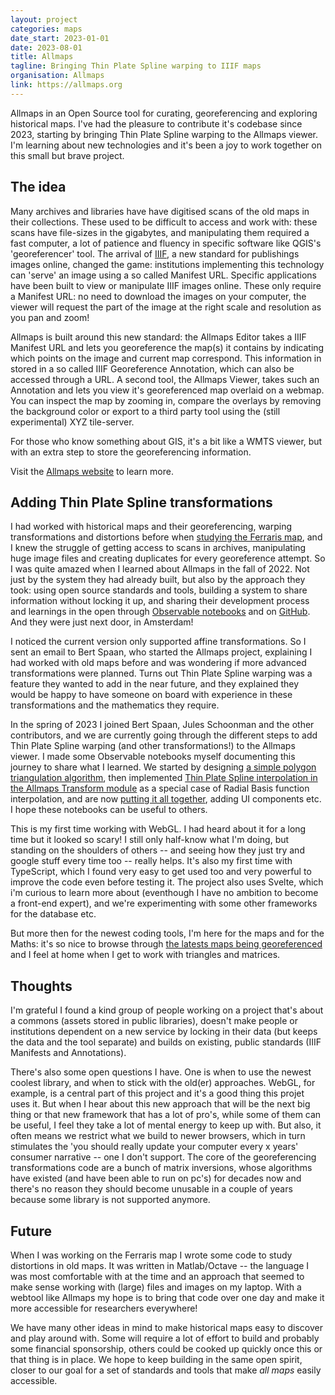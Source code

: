 ```yaml
---
layout: project
categories: maps
date_start: 2023-01-01
date: 2023-08-01
title: Allmaps
tagline: Bringing Thin Plate Spline warping to IIIF maps
organisation: Allmaps
link: https://allmaps.org
---
```

Allmaps in an Open Source tool for curating, georeferencing and exploring historical maps. I've had the pleasure to contribute it's codebase since 2023, starting by bringing Thin Plate Spline warping to the Allmaps viewer. I'm learning about new technologies and it's been a joy to work together on this small but brave project.

## The idea

Many archives and libraries have have digitised scans of the old maps in their collections. These used to be difficult to access and work with: these scans have file-sizes in the gigabytes, and manipulating them required a fast computer, a lot of patience and fluency in specific software like QGIS's 'georeferencer' tool. The arrival of [IIIF](https://iiif.io/), a new standard for publishings images online, changed the game: institutions implementing this technology can 'serve' an image using a so called Manifest URL. Specific applications have been built to view or manipulate IIIF images online. These only require a Manifest URL: no need to download the images on your computer, the viewer will request the part of the image at the right scale and resolution as you pan and zoom! 

Allmaps is built around this new standard: the Allmaps Editor takes a IIIF Manifest URL and lets you georeference the map(s) it contains by indicating which points on the image and current map correspond. This information in stored in a so called IIIF Georeference Annotation, which can also be accessed through a URL. A second tool, the Allmaps Viewer, takes such an Annotation and lets you view it's georeferenced map overlaid on a webmap. You can inspect the map by zooming in, compare the overlays by removing the background color or export to a third party tool using the (still experimental) XYZ tile-server. 

For those who know something about GIS, it's a bit like a WMTS viewer, but with an extra step to store the georeferencing information.

Visit the [Allmaps website](https://allmaps.org) to learn more.

## Adding Thin Plate Spline transformations

I had worked with historical maps and their georeferencing, warping transformations and distortions before when <a href="projects/academia_ferraris" class="internal">studying the Ferraris map</a>, and I knew the struggle of getting access to scans in archives, manipulating huge image files and creating duplicates for every georeference attempt. So I was quite amazed when I learned about Allmaps in the fall of 2022. Not just by the system they had already built, but also by the approach they took: using open source standards and tools, building a system to share information without locking it up, and sharing their development process and learnings in the open through [Observable notebooks](https://observablehq.com/@allmaps?tab=notebooks) and on [GitHub](https://github.com/allmaps/allmaps). And they were just next door, in Amsterdam!

I noticed the current version only supported affine transformations. So I sent an email to Bert Spaan, who started the Allmaps project, explaining I had worked with old maps before and was wondering if more advanced transformations were planned. Turns out Thin Plate Spline warping was a feature they wanted to add in the near future, and they explained they would be happy to have someone on board with experience in these transformations and the mathematics they require. 

In the spring of 2023 I joined Bert Spaan, Jules Schoonman and the other contributors, and we are currently going through the different steps to add Thin Plate Spline warping (and other transformations!) to the Allmaps viewer. I made some Observable notebooks myself documenting this journey to share what I learned. We started by designing [a simple polygon triangulation algorithm](https://observablehq.com/d/199e169d58f0bf0d), then implemented [Thin Plate Spline interpolation in the Allmaps Transform module](https://observablehq.com/d/0b57d3b587542794) as a special case of Radial Basis function interpolation, and are now [putting it all together](https://observablehq.com/d/4c1a0f7c09dfcb49), adding UI components etc. I hope these notebooks can be useful to others.

This is my first time working with WebGL. I had heard about it for a long time but it looked so scary! I still only half-know what I'm doing, but standing on the shoulders of others -- and seeing how they just try and google stuff every time too -- really helps. It's also my first time with TypeScript, which I found very easy to get used too and very powerful to improve the code even before testing it. The project also uses Svelte, which i'm curious to learn more about (eventhough I have no ambition to become a front-end expert), and we're experimenting with some other frameworks for the database etc. 

But more then for the newest coding tools, I'm here for the maps and for the Maths: it's so nice to browse through [the latests maps being georeferenced](https://latest.allmaps.org/) and I feel at home when I get to work with triangles and matrices.

## Thoughts

I'm grateful I found a kind group of people working on a project that's about a commons (assets stored in public libraries), doesn't make people or institutions dependent on a new service by locking in their data (but keeps the data and the tool separate) and builds on existing, public standards (IIIF Manifests and Annotations).

There's also some open questions I have. One is when to use the newest coolest library, and when to stick with the old(er) approaches. WebGL, for example, is a central part of this project and it's a good thing this projet uses it. But when I hear about this new approach that will be the next big thing or that new framework that has a lot of pro's, while some of them can be useful, I feel they take a lot of mental energy to keep up with. But also, it often means we restrict what we build to newer browsers, which in turn stimulates the 'you should really update your computer every x years' consumer narrative -- one I don't support. The core of the georeferencing transformations code are a bunch of matrix inversions, whose algorithms have existed (and have been able to run on pc's) for decades now and there's no reason they should become unusable in a couple of years because some library is not supported anymore.

## Future

When I was working on the Ferraris map I wrote some code to study distortions in old maps. It was written in Matlab/Octave -- the language I was most comfortable with at the time and an approach that seemed to make sense working with (large) files and images on my laptop. With a webtool like Allmaps my hope is to bring that code over one day and make it more accessible for researchers everywhere!

We have many other ideas in mind to make historical maps easy to discover and play around with. Some will require a lot of effort to build and probably some financial sponsorship, others could be cooked up quickly once this or that thing is in place. We hope to keep building in the same open spirit, closer to our goal for a set of standards and tools that make *all maps* easily accessible.
